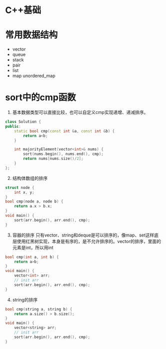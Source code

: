 # C++基础

# 常用数据结构
- vector
- queue
- stack
- pair
- list
- map unordered_map

# sort中的cmp函数
1. 基本数据类型可以直接比较，也可以自定义cmp实现递增、递减排序。
```cpp
class Solution {
public:
    static bool cmp(const int &a, const int &b) {
        return a<b;
    }

    int majorityElement(vector<int>& nums) {
        sort(nums.begin(), nums.end(), cmp);
        return nums[nums.size()/2];
    }
};
```

2. 结构体数组的排序
```cpp
struct node {
    int x, y;
}
bool cmp(node a, node b) {
    return a.x > b.x;
}
void main() {
    sort(arr.begin(), arr.end(), cmp);
}
```

3. 容器的排序
只有vector、string和deque是可以排序的，像map、set这样底层使用红黑树实现，本身是有序的，是不允许排序的。vector的排序，里面的元素是int，所以用int
```cpp
bool cmp(int a, int b) {
    return a>b;
}
void main() {
    vector<int> arr;
    // init arr
    sort(arr.begin(), arr.end(), cmp);
}
```

4. string的排序
```cpp
bool cmp(string a, string b) {
    return a.size() > b.size();
}
void main() {
    vector<string> arr;
    // init arr
    sort(arr.begin(), arr.end(), cmp);
}
```